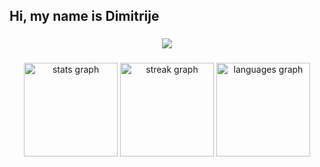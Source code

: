 <h2 align="left">Hi, my name is Dimitrije</h2>

###

<div align="center">
  <img src= "https://profile-counter.glitch.me/itspinger/count.svg"  />
</div>

###

<div align="center">
  <img src="https://github-readme-stats.vercel.app/api?username=itspinger&hide_title=true&hide_rank=false&show_icons=true&include_all_commits=true&count_private=true&disable_animations=false&theme=dracula&locale=en&hide_border=true" height="150" alt="stats graph"  />
  <img src="https://github-readme-streak-stats-two-ashy.vercel.app?user=itspinger&theme=dracula&hide_border=true&border_radius=5&mode=weekly" height="150" alt="streak graph" />
  <img src="https://github-readme-stats.vercel.app/api/top-langs?username=itspinger&locale=en&hide_title=true&layout=compact&card_width=320&langs_count=6&theme=dracula&hide_border=true" height="150" alt="languages graph"  />
</div>
